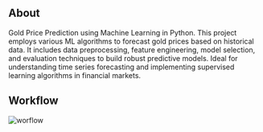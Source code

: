 ## About
Gold Price Prediction using Machine Learning in Python. This project employs various ML algorithms to forecast gold prices based on historical data. It includes data preprocessing, feature engineering, model selection, and evaluation techniques to build robust predictive models. Ideal for understanding time series forecasting and implementing supervised learning algorithms in financial markets.

## Workflow

![worflow](https://github.com/karishmaaa101/Gold-Price-Prediction-using-ML-in-Python/assets/104766763/f27b3042-1640-40d4-81c9-292a23ca4988)

